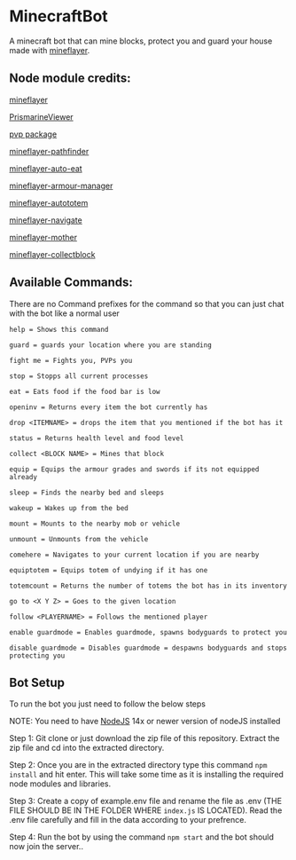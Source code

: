 # MinecraftBot
A minecraft bot that can mine blocks, protect you and guard your house made with [mineflayer](https://github.com/PrismarineJS/mineflayer).

## Node module credits:

[mineflayer](https://github.com/PrismarineJS/mineflayer)

[PrismarineViewer](https://github.com/PrismarineJS/prismarine-viewer)

[pvp package](https://github.com/PrismarineJS/mineflayer-pvp)

[mineflayer-pathfinder](https://github.com/PrismarineJS/mineflayer-pathfinder)

[mineflayer-auto-eat](https://github.com/link-discord/mineflayer-auto-eat)

[mineflayer-armour-manager](https://github.com/PrismarineJS/MineflayerArmorManager)

[mineflayer-autototem](https://www.npmjs.com/package/mineflayer-auto-totem)

[mineflayer-navigate](https://github.com/PrismarineJS/mineflayer-navigate)

[mineflayer-mother](https://github.com/MakkusuOtaku/mineflayer-mother)

[mineflayer-collectblock](https://github.com/PrismarineJS/mineflayer-collectblock)

## Available Commands:

There are no Command prefixes for the command so that you can just chat with the bot like a normal user

`help = Shows this command`

`guard = guards your location where you are standing`

`fight me = Fights you, PVPs you`

`stop = Stopps all current processes`

`eat = Eats food if the food bar is low`

`openinv = Returns every item the bot currently has`

`drop <ITEMNAME> = drops the item that you mentioned if the bot has it`

`status = Returns health level and food level`

`collect <BLOCK NAME> = Mines that block`

`equip = Equips the armour grades and swords if its not equipped already`

`sleep = Finds the nearby bed and sleeps`

`wakeup = Wakes up from the bed`

`mount = Mounts to the nearby mob or vehicle`

`unmount = Unmounts from the vehicle`

`comehere = Navigates to your current location if you are nearby`

`equiptotem = Equips totem of undying if it has one`

`totemcount = Returns the number of totems the bot has in its inventory`

`go to <X Y Z> = Goes to the given location`

`follow <PLAYERNAME> = Follows the mentioned player`

`enable guardmode = Enables guardmode, spawns bodyguards to protect you`

`disable guardmode = Disables guardmode = despawns bodyguards and stops protecting you`


## Bot Setup

To run the bot you just need to follow the below steps

NOTE: You need to have [NodeJS](https://nodejs.org) 14x or newer version of nodeJS installed

Step 1: Git clone or just download the zip file of this repository.
        Extract the zip file and cd into the extracted directory.

Step 2: Once you are in the extracted directory type this command `npm install` and hit enter.
        This will take some time as it is installing the required node modules and libraries.

Step 3: Create a copy of example.env file and rename the file as .env (THE FILE SHOULD BE IN THE      FOLDER WHERE `index.js` IS LOCATED).
        Read the .env file carefully and fill in the data according to your prefrence.

Step 4: Run the bot by using the command `npm start` and the bot should now join the server..
